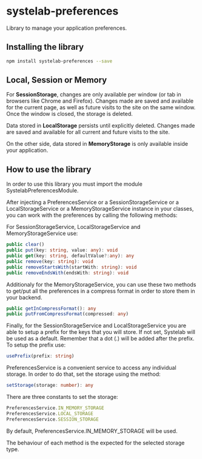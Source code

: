 # systelab-preferences

Library to manage your application preferences.

## Installing the library

```bash
npm install systelab-preferences --save
```

## Local, Session or Memory
For **SessionStorage**, changes are only available per window (or tab in browsers like Chrome and Firefox). Changes made are saved and available for the current page, as well as future visits to the site on the same window. Once the window is closed, the storage is deleted.

Data stored in **LocalStorage** persists until explicitly deleted. Changes made are saved and available for all current and future visits to the site.

On the other side, data stored in **MemoryStorage** is only available inside your application.

## How to use the library
In order to use this library you must import the module SystelabPreferencesModule.

After injecting a PreferencesService or a SessionStorageService or a LocalStorageService or a MemoryStorageService instance in your classes, you can work with the preferences by calling the following methods:

For SessionStorageService, LocalStorageService and MemoryStorageService use:

```typescript
public clear()
public put(key: string, value: any): void
public get(key: string, defaultValue?:any): any
public remove(key: string): void
public removeStartsWith(startWith: string): void
public removeEndsWith(endsWith: string): void
```

Additionaly for the MemoryStorageService, you can use these two methods to get/put all the preferences in a compress format in order to store them in your backend.

```typescript
public getInCompressFormat(): any
public putFromCompressFormat(compressed: any)
```

Finally, for the SessionStorageService and LocalStorageService you are able to setup a prefix for the keys that you will store. If not set, Systelab will be used as a default. Remember that a dot (.) will be added after the prefix. To setup the prefix use:

```typescript
usePrefix(prefix: string) 
```

PreferencesService is a convenient service to access any individual storage. In order to do that, set the storage using the method:

```typescript
setStorage(storage: number): any 
```

There are three constants to set the storage:

```typescript
PreferencesService.IN_MEMORY_STORAGE
PreferencesService.LOCAL_STORAGE
PreferencesService.SESSION_STORAGE
```

By default, PreferencesService.IN_MEMORY_STORAGE will be used.

The behaviour of each method is the expected for the selected storage type.
